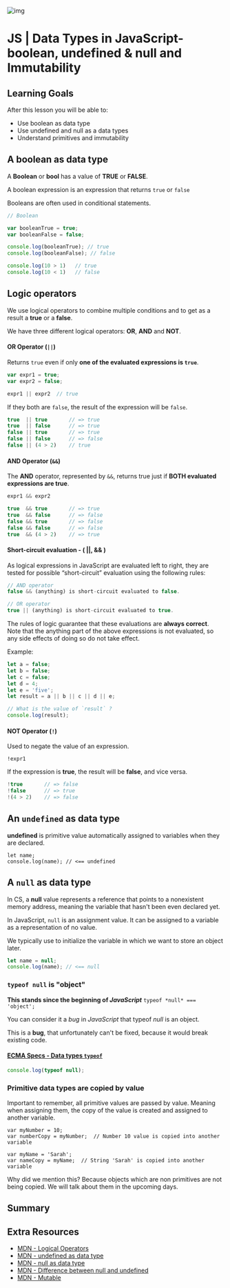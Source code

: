 ![img](https://s3-eu-west-1.amazonaws.com/ih-materials/uploads/upload_d5c5793015fec3be28a63c4fa3dd4d55.png)

# JS | Data Types in JavaScript-boolean, undefined & null and Immutability

## Learning Goals

After this lesson you will be able to:

- Use boolean as data type
- Use undefined and null as a data types
- Understand primitives and immutability





## A boolean as data type

A **Boolean** or **bool** has a value of **TRUE** or **FALSE**.

A boolean expression is an expression that returns `true` or `false` 

Booleans are often used in conditional statements.



```js
// Boolean 

var booleanTrue = true;
var booleanFalse = false;

console.log(booleanTrue); // true
console.log(booleanFalse); // false

console.log(10 > 1)   // true
console.log(10 < 1)   // false
```







## Logic operators

We use logical operators to combine multiple conditions and to get as a result a **true** or a **false**.

We have three different logical operators: **OR**, **AND** and **NOT**.



#### OR Operator (`||`)

Returns `true` even if only **one of the evaluated expressions is `true`**.

```js
var expr1 = true;
var expr2 = false;

expr1 || expr2	// true
```

If they both are `false`, the result of the expression will be `false`.



```js
true  || true       // => true
true  || false      // => true
false || true       // => true
false || false      // => false
false || (4 > 2)    // true
```





#### AND Operator (`&&`)

The **AND** operator, represented by `&&`, returns true just if **BOTH evaluated expressions are true**.

```js
expr1 && expr2
```

```js
true  && true       // => true
true  && false      // => false
false && true       // => false
false && false      // => false
true  && (4 > 2)    // => true
```





#### Short-circuit evaluation - ( ||,  && )

As logical expressions in JavaScript are evaluated left to right, they are tested for possible “short-circuit” evaluation using the following rules:

```js
// AND operator
false && (anything) is short-circuit evaluated to false.

// OR operator
true || (anything) is short-circuit evaluated to true.
```

The rules of logic guarantee that these evaluations are **always correct**. Note that the anything part of the above expressions is not evaluated, so any side effects of doing so do not take effect.









Example:

```js
let a = false;
let b = false;
let c = false;
let d = 4;
let e = 'five';
let result = a || b || c || d || e;

// What is the value of `result` ?
console.log(result);
```





#### NOT Operator (`!`)

Used to negate the value of an expression.

```
!expr1
```

If the expression is **true**, the result will be **false**, and vice versa.

```js
!true 		// => false
!false 		// => true
!(4 > 2) 	// => false
```





## An `undefined` as data type

**undefined** is primitive value automatically assigned to variables when they are declared.

```
let name;
console.log(name); // <== undefined
```



## A `null` as data type

In CS, a **null** value represents a reference that points to a nonexistent memory address, meaning the variable that hasn't been even declared yet.



In JavaScript, `null` is an assignment value. It can be assigned to a variable as a representation of no value.

We typically use to initialize the variable in which we want to store an object later.

```js
let name = null;
console.log(name); // <== null
```



### 	`typeof null` is "object"

**This stands since the beginning of *JavaScript*** `typeof *null* === 'object';` 

 You can consider it a *bug* in *JavaScript* that typeof *null* is an object.

This is a **bug**, that unfortunately can't be fixed, because it would break existing code.



#### [ECMA Specs - Data types `typeof`](http://www.ecma-international.org/ecma-262/5.1/#sec-11.4.3)



```js
console.log(typeof null);
```







### Primitive data types are copied by value

Important to remember, all primitive values are passed by value. Meaning when assigning them, the copy of the value is created and assigned to another variable.

```
var myNumber = 10;
var numberCopy = myNumber;  // Number 10 value is copied into another variable

var myName = 'Sarah';
var nameCopy = myName;	// String 'Sarah' is copied into another variable
```





Why did we mention this? Because objects which are non primitives are not being copied. We will talk about them in the upcoming days.





## Summary

## Extra Resources

- [MDN - Logical Operators](https://developer.mozilla.org/en-US/docs/Web/JavaScript/Reference/Operators/Logical_Operators)
- [MDN - undefined as data type](https://developer.mozilla.org/en-US/docs/Glossary/Undefined)
- [MDN - null as data type](https://developer.mozilla.org/en-US/docs/Web/JavaScript/Reference/Global_Objects/null)
- [MDN - Difference between null and undefined](https://developer.mozilla.org/en-US/docs/Web/JavaScript/Reference/Global_Objects/null#Difference_between_null_and_undefined)
- [MDN - Mutable](https://developer.mozilla.org/en-US/docs/Glossary/Mutable)